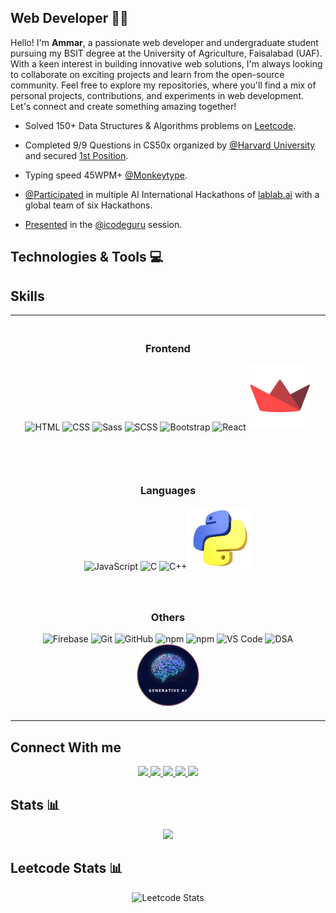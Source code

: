 ## Web Developer 👨‍💻

<p>
    Hello! I'm <b>Ammar</b>, a passionate web developer and undergraduate student pursuing my BSIT degree at the University of Agriculture, Faisalabad (UAF). With a keen interest in building innovative web solutions, I'm always looking to collaborate on exciting projects and learn from the open-source community. Feel free to explore my repositories, where you'll find a mix of personal projects, contributions, and experiments in web development. Let's connect and create something amazing together!
</p>


- Solved 150+ Data Structures & Algorithms problems on [Leetcode](https://leetcode.com/iammar911/).

- Completed 9/9 Questions in CS50x organized by [@Harvard University](https://www.harvard.edu/) and secured [1st Position](https://www.linkedin.com/posts/ch-ammar-a1115527b_cs50x-puzzleday-harvard-activity-7185500165296857088-B8RA?utm_source=share&utm_medium=member_desktop).

- Typing speed 45WPM+ [@Monkeytype](https://monkeytype.com/profile/iammar99/).

- [@Participated](https://lablab.ai/u/@iammar) in multiple AI International Hackathons of [lablab.ai](https://lablab.ai/) with a global team of six Hackathons.

- [Presented](https://www.linkedin.com/posts/ch-ammar-a1115527b_icodeguru-leetcode-validparenthesesstring-activity-7204806350973927424-VUPf?utm_source=share&utm_medium=member_desktop) in the [@icodeguru](https://icodeguru.weebly.com/) session.


## Technologies & Tools 💻

## Skills

<table style="width: 100%; border-collapse: collapse;" align="center">
  <tr>
    <td style="text-align: center; padding: 20px;">
      <h3>Frontend</h3>
      <img src="./Assets/html.png" title="HTML" alt="HTML" style="width: 100px;">
      <img src="./Assets/css.png" title="CSS" alt="CSS" style="width: 100px;">
      <img src="./Assets/sass.png" title="Sass" alt="Sass" style="width: 100px;">
      <img src="./Assets/scss.png" title="SCSS" alt="SCSS" style="width: 100px;margin-bottom:20px;">
      <img src="./Assets/bootstrap.png" title="Bootstrap" alt="Bootstrap" style="width: 100px;margin-bottom:20px;">
      <img src="./Assets/react.png" title="React" alt="React" style="width: 70px;margin-bottom:20px;">
      <img src="./Assets/streamlit.png" title="Streamlit" alt="Streamlit" style="width: 100px;margin-bottom:5px;">
    </td>
  </tr>
  <tr>
    <td style="text-align: center; padding: 20px;">
      <h3>Languages</h3>
      <img src="./Assets/js.png" alt="JavaScript" title="JavaScript" style="width: 100px;">
      <img src="./Assets/c.png" alt="C" title="C" style="width: 100px;">
      <img src="./Assets/c_plus.png" alt="C++" title="C++" style="width: 100px;">
      <img src="./Assets/python.png" alt="Python" title="Python" style="width: 100px;">
    </td>
  </tr>
  <tr>
    <td style="text-align: center; padding: 20px;">
      <h3>Others</h3>
      <img src="./Assets/firebase.png" alt="Firebase" title="Firebase" style="width: 70px;">
      <img src="./Assets/git.png" alt="Git" title="Git" style="width: 100px;">
      <img src="./Assets/github.png" alt="GitHub" title="GitHub" style="width: 100px;">
      <img src="./Assets/npm.png" alt="npm" title="npm" style="width: 100px;">
      <img src="./Assets/surge.png" alt="npm" title="npm" style="width: 100px;">
      <img src="./Assets/vs_code.png" alt="VS Code" title="VS Code" style="width: 70px;">
      <img src="./Assets/dsa.png" alt="DSA"  title="DSA" style="width: 100px;">
      <img src="./Assets/genAI.png" alt="gen AI"  title="DSA" style="width: 100px;">
    </td>
  </tr>
</table>



## Connect With me

<div align="center">
    <a href="https://iammar99.github.io/My_Portfolio/" target="_blank">
        <img src="https://img.shields.io/badge/ammar.com-023e8a?style=flat&logo=Google-Chrome&logoColor=white   ">
    </a>
    <a href="https://www.linkedin.com/in/ch-ammar-a1115527b/" target="_blank">
        <img src="https://img.shields.io/badge/Ch Ammar-0077B5?style=flat&logo=Linkedin&logoColor=white   ">
    </a>
    <a href="mailto:ammarbashaar99@gmail.com" target="_blank">
        <img src="https://img.shields.io/badge/ammarbashaar99@gmail.com-666666?style=flat&logo=Gmail&logoColor=white   ">
    </a>
    <a href="https://leetcode.com/iammar911/" target="_blank">
        <img src="https://img.shields.io/badge/iammar911-FFA116?style=flat&logo=Leetcode&logoColor=white   ">
    </a>
    <a href="https://discord.com/users/1244256116263620633" target="_blank">
        <img src="https://img.shields.io/badge/ammar-4361ee?style=flat&logo=Discord&logoColor=white   ">
    </a>
</div>


## Stats 📊

<div align="center">
    <img src="https://github-readme-stats.vercel.app/api/top-langs/?username=iammar99&hide_progress=false">
</div>


## Leetcode Stats 📊

<div align="center">

 ![Leetcode Stats](https://leetcard.jacoblin.cool/iammar911?ext=heatmap)
  
</div>
